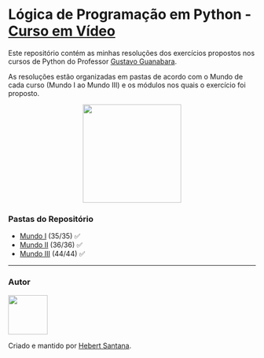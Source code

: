 # Lógica de Programação em Python - [Curso em Vídeo](https://www.cursoemvideo.com/)

Este repositório contém as minhas resoluções dos exercícios propostos nos cursos de Python do Professor [Gustavo Guanabara](https://github.com/gustavoguanabara).

As resoluções estão organizadas em pastas de acordo com o Mundo de cada curso (Mundo I ao Mundo III) e os módulos nos quais o exercício foi proposto.

<p align="center">
  <img width="200" height="200" src="https://cdn3.iconfinder.com/data/icons/logos-and-brands-adobe/512/267_Python-512.png">
</p>

### Pastas do Repositório
* [Mundo I](https://github.com/hebert-santana/exercicios-curso-em-video-python/tree/main/Mundo%20I) (35/35) ✅
* [Mundo II](https://github.com/hebert-santana/exercicios-curso-em-video-python/tree/main/Mundo%20II) (36/36) ✅
* [Mundo III](https://github.com/hebert-santana/exercicios-curso-em-video-python/tree/main/Mundo%20III) (44/44) ✅


---

### Autor

[<img src="https://avatars.githubusercontent.com/u/102166830?v=4" width=80>](https://www.linkedin.com/in/hebert-santana/)

Criado e mantido por [Hebert Santana](https://www.linkedin.com/in/hebert-santana/).


